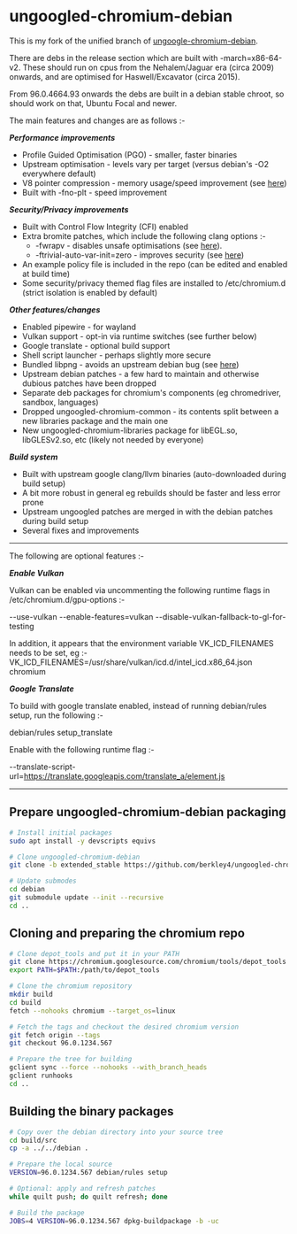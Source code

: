 # ungoogled-chromium-debian

This is my fork of the unified branch of [ungoogle-chromium-debian](https://github.com/ungoogled-software/ungoogled-chromium-debian).

There are debs in the release section which are built with -march=x86-64-v2. These should run on 
cpus from the Nehalem/Jaguar era (circa 2009) onwards, and are optimised for Haswell/Excavator (circa 2015).

From 96.0.4664.93 onwards the debs are built in a debian stable chroot, so should work on that, Ubuntu Focal and newer.


The main features and changes are as follows :-


___Performance improvements___

- Profile Guided Optimisation (PGO) - smaller, faster binaries
- Upstream optimisation - levels vary per target (versus debian's -O2 everywhere default)
- V8 pointer compression - memory usage/speed improvement (see [here](https://v8.dev/blog/pointer-compression))
- Built with -fno-plt - speed improvement


___Security/Privacy improvements___

- Built with Control Flow Integrity (CFI) enabled
- Extra bromite patches, which include the following clang options :-
    - -fwrapv - disables unsafe optimisations (see [here](https://gitlab.e.foundation/e/apps/browser/-/blob/master/build/patches/Enable-fwrapv-in-Clang-for-non-UBSan-builds.patch)).
    - -ftrivial-auto-var-init=zero - improves security (see [here](https://lists.llvm.org/pipermail/cfe-dev/2020-April/065221.html))
- An example policy file is included in the repo (can be edited and enabled at build time)
- Some security/privacy themed flag files are installed to /etc/chromium.d (strict isolation is enabled by default)


___Other features/changes___

- Enabled pipewire - for wayland
- Vulkan support - opt-in via runtime switches (see further below)
- Google translate - optional build support
- Shell script launcher - perhaps slightly more secure
- Bundled libpng - avoids an upstream debian bug (see [here](https://github.com/ungoogled-software/ungoogled-chromium-debian/issues/169))
- Upstream debian patches - a few hard to maintain and otherwise dubious patches have been dropped
- Separate deb packages for chromium's components (eg chromedriver, sandbox, languages)
- Dropped ungoogled-chromium-common - its contents split between a new libraries package and the main one
- New ungoogled-chromium-libraries package for libEGL.so, libGLESv2.so, etc (likely not needed by everyone)


___Build system___

- Built with upstream google clang/llvm binaries (auto-downloaded during build setup)
- A bit more robust in general eg rebuilds should be faster and less error prone
- Upstream ungoogled patches are merged in with the debian patches during build setup
- Several fixes and improvements


- - - -


The following are optional features :-


___Enable Vulkan___

Vulkan can be enabled via uncommenting the following runtime flags in /etc/chromium.d/gpu-options :-

--use-vulkan
--enable-features=vulkan
--disable-vulkan-fallback-to-gl-for-testing

In addition, it appears that the environment variable VK_ICD_FILENAMES needs to be set, eg :-
VK_ICD_FILENAMES=/usr/share/vulkan/icd.d/intel_icd.x86_64.json chromium


___Google Translate___

To build with google translate enabled, instead of running debian/rules setup, run the following :-

debian/rules setup_translate


Enable with the following runtime flag :-

--translate-script-url=https://translate.googleapis.com/translate_a/element.js


- - - -

## Prepare ungoogled-chromium-debian packaging

```sh
# Install initial packages
sudo apt install -y devscripts equivs

# Clone ungoogled-chromium-debian
git clone -b extended_stable https://github.com/berkley4/ungoogled-chromium-debian.git

# Update submodes
cd debian
git submodule update --init --recursive
cd ..
```

## Cloning and preparing the chromium repo

```sh
# Clone depot_tools and put it in your PATH
git clone https://chromium.googlesource.com/chromium/tools/depot_tools
export PATH=$PATH:/path/to/depot_tools

# Clone the chromium repository
mkdir build
cd build
fetch --nohooks chromium --target_os=linux

# Fetch the tags and checkout the desired chromium version
git fetch origin --tags
git checkout 96.0.1234.567

# Prepare the tree for building
gclient sync --force --nohooks --with_branch_heads
gclient runhooks
cd ..
```


## Building the binary packages

```sh
# Copy over the debian directory into your source tree
cd build/src
cp -a ../../debian .

# Prepare the local source
VERSION=96.0.1234.567 debian/rules setup

# Optional: apply and refresh patches
while quilt push; do quilt refresh; done

# Build the package
JOBS=4 VERSION=96.0.1234.567 dpkg-buildpackage -b -uc
```
